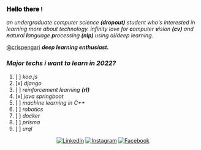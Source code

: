 ### 𝐇𝐞𝐥𝐥𝐨 𝐭𝐡𝐞𝐫𝐞 !

_an undergraduate computer science **(dropout)** student who's interested in learning more about technology. infinity love for **c**omputer **v**ision **(cv)** and **n**atural **l**anguage **p**rocessing **(nlp)** using ai/deep learning._

[@crispengari](https://crispengari-ac2c8.web.app/) _**deep learning enthusiast.**_

<!--

### _Major techs i learnt in 2020?_
1. [x] _react native_
2. [x] _react js_
3. [x] _sass and css_
4. [x] _restfull api's_
5. [x] _document oriented databases (firebase, mongodb)_
6. [x] _typescript_
7. [x] _postgres_
8. [x] _vue.js_
9. [x] _electron.js_
10. [x] _git_

### _Major techs i learnt in 2021?_
1. [x] _graphql_
2. [x] _natural language processing **(nlp)**_
3. [x] _computer vision **(cv)**_
4. [x] _java springboot_
5. [x] _object relational mapping database (orm)_
6. [x] _python flask_
7. [x] _regression and classification machine learning_
8. [x] _opencv in C++ and Python_
9. [x] _redis_
10. [x] _markdowns and .ipynb_
11. [ ] _elixir_
-->
### _Major techs i want to learn in 2022?_
1. [ ] _koa.js_
2. [x] _django_
3. [ ] _reinforcement learning **(rl)**_
4. [x] _java springboot_
5. [ ] _machine learning in C++_
6. [ ] _robotics_
7. [ ] _docker_
8. [ ] _prisma_
9. [ ] _urql_


<p align="center">
<a href="https://www.linkedin.com/in/crispen-gari-34437720b" target="_blank"><img src="https://img.shields.io/badge/LinkedIn-%230077B5.svg?&style=flat-square&logo=linkedin&logoColor=white" alt="LinkedIn"></a>
<a href="https://www.instagram.com/crispen_gari_/" target="_blank"><img src="https://img.shields.io/badge/Instagram-%23E4405F.svg?&style=flat-square&logo=instagram&logoColor=white" alt="Instagram"></a>
<a href="https://www.facebook.com/crispen.gari" target="_blank"><img src="https://img.shields.io/badge/Facebook-%231877F2.svg?&style=flat-square&logo=facebook&logoColor=white" alt="Facebook"></a>
</p>
